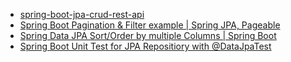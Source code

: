 - [spring-boot-jpa-crud-rest-api](https://www.bezkoder.com/spring-boot-jpa-crud-rest-api/)
- [Spring Boot Pagination & Filter example | Spring JPA, Pageable](https://bezkoder.com/spring-boot-pagination-filter-jpa-pageable/)
- [Spring Data JPA Sort/Order by multiple Columns | Spring Boot](https://bezkoder.com/spring-data-sort-multiple-columns/)
- [Spring Boot Unit Test for JPA Repositiory with @DataJpaTest](https://bezkoder.com/spring-boot-unit-test-jpa-repo-datajpatest/)